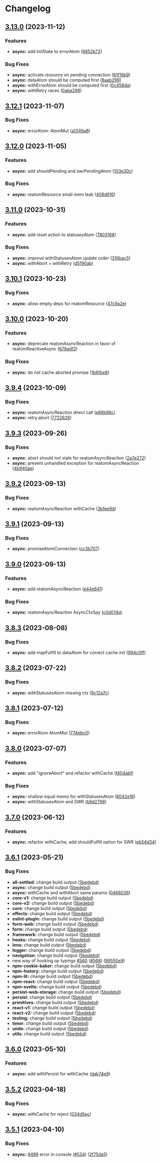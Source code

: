 # Changelog

## [3.13.0](https://github.com/artalar/reatom/compare/async-v3.12.1...async-v3.13.0) (2023-11-12)


### Features

* **async:** add initState to errorAtom ([6852b72](https://github.com/artalar/reatom/commit/6852b7291ccc4fb6acfb9ecfb48d3c2326fa78ee))


### Bug Fixes

* **async:** activate resource on pending connection ([81f19b9](https://github.com/artalar/reatom/commit/81f19b996c0a2535b2c9056dd4197f447620604f))
* **async:** dataAtom should be computed first ([8aab299](https://github.com/artalar/reatom/commit/8aab299916f35afc0cb89983c58eeb4ae5b237cb))
* **async:** withErrorAtom should be computed first ([0c458da](https://github.com/artalar/reatom/commit/0c458da9f1eaf6a3226ca2e57f8ba5360dc7ce9e))
* **async:** withRetry races ([0abe299](https://github.com/artalar/reatom/commit/0abe29976c319525544efd5fd659e004b76d6edf))

## [3.12.1](https://github.com/artalar/reatom/compare/async-v3.12.0...async-v3.12.1) (2023-11-07)


### Bug Fixes

* **async:** errorAtom: AtomMut ([a1349a8](https://github.com/artalar/reatom/commit/a1349a8118366a75d4cb9bf40d6e94274a2a87f2))

## [3.12.0](https://github.com/artalar/reatom/compare/async-v3.11.0...async-v3.12.0) (2023-11-05)


### Features

* **async:** add shouldPending and swrPendingAtom ([103e30c](https://github.com/artalar/reatom/commit/103e30c7aa8bd7879da347d2653389a39221d952))


### Bug Fixes

* **async:** reatomResource small mem leak ([408d916](https://github.com/artalar/reatom/commit/408d9167712cf53dc4381caee3c08f353752d990))

## [3.11.0](https://github.com/artalar/reatom/compare/async-v3.10.1...async-v3.11.0) (2023-10-31)


### Features

* **async:** add reset action to statusesAtom ([7803168](https://github.com/artalar/reatom/commit/78031689792d7737641fc822324dbe482c4a8fec))


### Bug Fixes

* **async:** improve withStatusesAtom update order ([316bac5](https://github.com/artalar/reatom/commit/316bac55d18cdd24c743e3e6e6eb5645b2ebf5c6))
* **async:** withAbort + withRetry ([d5190ab](https://github.com/artalar/reatom/commit/d5190ab87d57e3925652e07c0741c2938b80cd39))

## [3.10.1](https://github.com/artalar/reatom/compare/async-v3.10.0...async-v3.10.1) (2023-10-23)


### Bug Fixes

* **async:** allow empty deps for reatomResource ([47c9a2e](https://github.com/artalar/reatom/commit/47c9a2e4350522ca39af3c5c4cf848a1ad5f967a))

## [3.10.0](https://github.com/artalar/reatom/compare/async-v3.9.4...async-v3.10.0) (2023-10-20)


### Features

* **async:** deprecate reatomAsyncReaction in favor of reatomReactiveAsync ([678adf2](https://github.com/artalar/reatom/commit/678adf2b337b6a895f94e5997739274822332c4f))


### Bug Fixes

* **async:** do not cache aborted promise ([1b6fbe8](https://github.com/artalar/reatom/commit/1b6fbe83ae10a0b170996a16c272a1783d77cb39))

## [3.9.4](https://github.com/artalar/reatom/compare/async-v3.9.3...async-v3.9.4) (2023-10-09)


### Bug Fixes

* **async:** reatomAsyncReaction direct call ([e88b96c](https://github.com/artalar/reatom/commit/e88b96cadfe40ff25432d6bb5d69cbbc20ce67f8))
* **async:** retry abort ([7722626](https://github.com/artalar/reatom/commit/7722626effd408f81a6a1864ce12faa43a617581))

## [3.9.3](https://github.com/artalar/reatom/compare/async-v3.9.2...async-v3.9.3) (2023-09-26)


### Bug Fixes

* **async:** abort should not stale for reatomAsyncReaction ([2a7e272](https://github.com/artalar/reatom/commit/2a7e2720bb5e8a681128eac161535e350fc04c59))
* **async:** prevent unhandled exception for reatomAsyncReaction ([4b940ae](https://github.com/artalar/reatom/commit/4b940aee188ccfcb66a137834f5b877b24321e00))

## [3.9.2](https://github.com/artalar/reatom/compare/async-v3.9.1...async-v3.9.2) (2023-09-13)


### Bug Fixes

* **async:** reatomAsyncReaction withCache ([3bfee9d](https://github.com/artalar/reatom/commit/3bfee9de70e5c645979e81abb6edacde3e8ecac7))

## [3.9.1](https://github.com/artalar/reatom/compare/async-v3.9.0...async-v3.9.1) (2023-09-13)


### Bug Fixes

* **async:** promiseAtomConnection ([cc3b707](https://github.com/artalar/reatom/commit/cc3b707312ba504e8853facf5dce3dbbfafd4bbe))

## [3.9.0](https://github.com/artalar/reatom/compare/async-v3.8.3...async-v3.9.0) (2023-09-13)


### Features

* **async:** add reatomAsyncReaction ([e44e641](https://github.com/artalar/reatom/commit/e44e6417b5795c380e8c2e5dd1e576e7a6462bc0))


### Bug Fixes

* **async:** reatomAsyncReaction AsyncCtxSpy ([c0d014d](https://github.com/artalar/reatom/commit/c0d014d987cf1b3081133b45a146c30e107fb063))

## [3.8.3](https://github.com/artalar/reatom/compare/async-v3.8.2...async-v3.8.3) (2023-08-08)


### Bug Fixes

* **async:** add mapFulfill to dataAtom for correct cache init ([994c0ff](https://github.com/artalar/reatom/commit/994c0ff483c0c8aafea276bc4bc6006bc7b5a1b9))

## [3.8.2](https://github.com/artalar/reatom/compare/async-v3.8.1...async-v3.8.2) (2023-07-22)


### Bug Fixes

* **async:** withStatusesAtom missing ctx ([9c12a7c](https://github.com/artalar/reatom/commit/9c12a7c74dcb2ac5394251e9e0a7fd3c3896d42a))

## [3.8.1](https://github.com/artalar/reatom/compare/async-v3.8.0...async-v3.8.1) (2023-07-12)


### Bug Fixes

* **async:** errorAtom AtomMut ([774ebc0](https://github.com/artalar/reatom/commit/774ebc0c649cac50073c0bdeae47a27780577c5c))

## [3.8.0](https://github.com/artalar/reatom/compare/async-v3.7.0...async-v3.8.0) (2023-07-07)


### Features

* **async:** add "ignoreAbort" and refactor withCache ([f404abf](https://github.com/artalar/reatom/commit/f404abfa36e91db9d109094eee672098ad7c6536))


### Bug Fixes

* **async:** shallow equal memo for withStatusesAtom ([8042e18](https://github.com/artalar/reatom/commit/8042e18dc0d38844628c73ba6a7a2bb2beaf4256))
* **async:** withStatusesAtom and SWR ([b8d2798](https://github.com/artalar/reatom/commit/b8d2798a29b37cbb5f3a441adf4ca332a449ace9))

## [3.7.0](https://github.com/artalar/reatom/compare/async-v3.6.1...async-v3.7.0) (2023-06-12)


### Features

* **async:** refactor withCache, add shouldFulfill option for SWR ([eb54d34](https://github.com/artalar/reatom/commit/eb54d34598ad48dd51ee21cfd2e3c0964bfdc7ae))

## [3.6.1](https://github.com/artalar/reatom/compare/async-v3.6.0...async-v3.6.1) (2023-05-21)


### Bug Fixes

* **all-settled:** change build output ([5bedebd](https://github.com/artalar/reatom/commit/5bedebda3a1ee92850d10f767686303b8ec2ba0e))
* **async:** change build output ([5bedebd](https://github.com/artalar/reatom/commit/5bedebda3a1ee92850d10f767686303b8ec2ba0e))
* **async:** withCache and withAbort same params ([0466036](https://github.com/artalar/reatom/commit/0466036a2f6cf1dbc3a2f8ce70a5a586825fba85))
* **core-v1:** change build output ([5bedebd](https://github.com/artalar/reatom/commit/5bedebda3a1ee92850d10f767686303b8ec2ba0e))
* **core-v2:** change build output ([5bedebd](https://github.com/artalar/reatom/commit/5bedebda3a1ee92850d10f767686303b8ec2ba0e))
* **core:** change build output ([5bedebd](https://github.com/artalar/reatom/commit/5bedebda3a1ee92850d10f767686303b8ec2ba0e))
* **effects:** change build output ([5bedebd](https://github.com/artalar/reatom/commit/5bedebda3a1ee92850d10f767686303b8ec2ba0e))
* **eslint-plugin:** change build output ([5bedebd](https://github.com/artalar/reatom/commit/5bedebda3a1ee92850d10f767686303b8ec2ba0e))
* **form-web:** change build output ([5bedebd](https://github.com/artalar/reatom/commit/5bedebda3a1ee92850d10f767686303b8ec2ba0e))
* **form:** change build output ([5bedebd](https://github.com/artalar/reatom/commit/5bedebda3a1ee92850d10f767686303b8ec2ba0e))
* **framework:** change build output ([5bedebd](https://github.com/artalar/reatom/commit/5bedebda3a1ee92850d10f767686303b8ec2ba0e))
* **hooks:** change build output ([5bedebd](https://github.com/artalar/reatom/commit/5bedebda3a1ee92850d10f767686303b8ec2ba0e))
* **lens:** change build output ([5bedebd](https://github.com/artalar/reatom/commit/5bedebda3a1ee92850d10f767686303b8ec2ba0e))
* **logger:** change build output ([5bedebd](https://github.com/artalar/reatom/commit/5bedebda3a1ee92850d10f767686303b8ec2ba0e))
* **navigation:** change build output ([5bedebd](https://github.com/artalar/reatom/commit/5bedebda3a1ee92850d10f767686303b8ec2ba0e))
* new way of hooking up typings [#560](https://github.com/artalar/reatom/issues/560) ([#568](https://github.com/artalar/reatom/issues/568)) ([99550e9](https://github.com/artalar/reatom/commit/99550e98c34df7efd8431282a868a0483bed5dc8))
* **npm-cookie-baker:** change build output ([5bedebd](https://github.com/artalar/reatom/commit/5bedebda3a1ee92850d10f767686303b8ec2ba0e))
* **npm-history:** change build output ([5bedebd](https://github.com/artalar/reatom/commit/5bedebda3a1ee92850d10f767686303b8ec2ba0e))
* **npm-lit:** change build output ([5bedebd](https://github.com/artalar/reatom/commit/5bedebda3a1ee92850d10f767686303b8ec2ba0e))
* **npm-react:** change build output ([5bedebd](https://github.com/artalar/reatom/commit/5bedebda3a1ee92850d10f767686303b8ec2ba0e))
* **npm-svelte:** change build output ([5bedebd](https://github.com/artalar/reatom/commit/5bedebda3a1ee92850d10f767686303b8ec2ba0e))
* **persist-web-storage:** change build output ([5bedebd](https://github.com/artalar/reatom/commit/5bedebda3a1ee92850d10f767686303b8ec2ba0e))
* **persist:** change build output ([5bedebd](https://github.com/artalar/reatom/commit/5bedebda3a1ee92850d10f767686303b8ec2ba0e))
* **primitives:** change build output ([5bedebd](https://github.com/artalar/reatom/commit/5bedebda3a1ee92850d10f767686303b8ec2ba0e))
* **react-v1:** change build output ([5bedebd](https://github.com/artalar/reatom/commit/5bedebda3a1ee92850d10f767686303b8ec2ba0e))
* **react-v2:** change build output ([5bedebd](https://github.com/artalar/reatom/commit/5bedebda3a1ee92850d10f767686303b8ec2ba0e))
* **testing:** change build output ([5bedebd](https://github.com/artalar/reatom/commit/5bedebda3a1ee92850d10f767686303b8ec2ba0e))
* **timer:** change build output ([5bedebd](https://github.com/artalar/reatom/commit/5bedebda3a1ee92850d10f767686303b8ec2ba0e))
* **undo:** change build output ([5bedebd](https://github.com/artalar/reatom/commit/5bedebda3a1ee92850d10f767686303b8ec2ba0e))
* **utils:** change build output ([5bedebd](https://github.com/artalar/reatom/commit/5bedebda3a1ee92850d10f767686303b8ec2ba0e))

## [3.6.0](https://github.com/artalar/reatom/compare/async-v3.5.2...async-v3.6.0) (2023-05-10)


### Features

* **async:** add withPersist for withCache ([dab74e9](https://github.com/artalar/reatom/commit/dab74e964d8092387e9bcfb24f3724cb088ec38c))

## [3.5.2](https://github.com/artalar/reatom/compare/async-v3.5.1...async-v3.5.2) (2023-04-18)


### Bug Fixes

* **async:** withCache for reject ([034d5ec](https://github.com/artalar/reatom/commit/034d5ec5cc4e7581083707275a6c3dd83f1507e0))

## [3.5.1](https://github.com/artalar/reatom/compare/async-v3.5.0...async-v3.5.1) (2023-04-10)


### Bug Fixes

* **async:** [#489](https://github.com/artalar/reatom/issues/489) error in console ([#534](https://github.com/artalar/reatom/issues/534)) ([2f75da5](https://github.com/artalar/reatom/commit/2f75da59325062c05168199a0c247da79fd3fc38))
